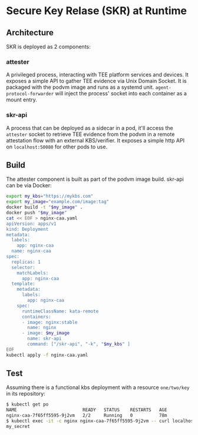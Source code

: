 # Secure Key Relase (SKR) at Runtime 

## Architecture

SKR is deployed as 2 components:

### attester

A privileged process, interacting with TEE platform services and devices. It exposes a simple API to gather TEE evidence via   Unix Domain Socket. It is packaged with the podvm image and runs as a systemd unit. `agent-protocol-forwarder` will inject the process' socket into each container as a mount entry.

### skr-api

A process that can be deployed as a sidecar in a pod, it'll access the `attester` socket to retrieve TEE evidence from the podvm in a remote attestation flow with an external KBS/verifier. It exposes a simple http API on `localhost:50080` for other pods to use.

## Build

The attester component is built as part of the podvm image build. skr-api can be via Docker:

```bash
export my_kbs="https://mykbs.com"
export my_image="example.com/image:tag"
docker build -t "$my_image" .
docker push "$my_image" 
cat << EOF > nginx-caa.yaml
apiVersion: apps/v1
kind: Deployment
metadata:
  labels:
    app: nginx-caa
  name: nginx-caa
spec:
  replicas: 1
  selector:
    matchLabels:
      app: nginx-caa
  template:
    metadata:
      labels:
        app: nginx-caa
    spec:
      runtimeClassName: kata-remote
      containers:
      - image: nginx:stable
        name: nginx
      - image: $my_image
        name: skr-api
        command: ["/skr-api", "-k", "$my_kbs" ]
EOF
kubectl apply -f nginx-caa.yaml
```

## Test

Assuming there is a functional kbs deployment with a resource `one/two/key` in its repository:

```bash
$ kubectl get po
NAME                         READY   STATUS    RESTARTS   AGE
nginx-caa-7f65ff5595-9j2vm   2/2     Running   0          78m
$ kubectl exec -it -c nginx nginx-caa-7f65ff5595-9j2vm -- curl localhost:50080/getresource/one/two/key
my_secret
```
